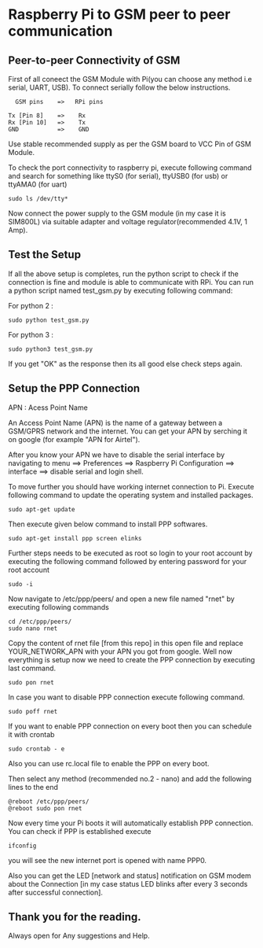 # Raspberry Pi to GSM peer to peer communication

## Peer-to-peer Connectivity of GSM

First of all coneect the GSM Module with Pi(you can choose any method i.e serial, UART, USB).  To connect serially follow the below instructions.  

	  GSM pins    =>   RPi pins

    Tx [Pin 8]    =>    Rx
    Rx [Pin 10]   =>    Tx
    GND           =>    GND
 
Use stable recommended supply as per the GSM board to VCC Pin of GSM Module.
  
To check the port connectivity to raspberry pi, execute following command and search for something like ttyS0 (for serial), ttyUSB0 (for usb) or ttyAMA0 (for uart)  

    sudo ls /dev/tty*
 
Now connect the power supply to the GSM module (in my case it is SIM800L) via suitable adapter and voltage regulator(recommended 4.1V, 1 Amp).

## Test the Setup

If all the above setup is completes, run the python script to check if the connection is fine and module is able to communicate with RPi. 
You can run a python script named test_gsm.py by executing following command:

For python 2 :

    sudo python test_gsm.py
    
For python 3 :

    sudo python3 test_gsm.py
    
If you get "OK" as the response then its all good else check steps again. 

## Setup the PPP Connection

APN : Acess Point Name

An Access Point Name (APN) is the name of a gateway between a GSM/GPRS network and the internet. You can get your APN by serching it on google (for example "APN for Airtel"). 

After you know your APN we have to disable the serial interface by navigating to menu ==> Preferences ==> Raspberry Pi Configuration ==> interface ==> disable serial and login shell. 

To move further you should have working internet connection to Pi. 
Execute following command to update the operating system and installed packages. 

    sudo apt-get update


Then execute given below command to install PPP softwares. 

    sudo apt-get install ppp screen elinks

Further steps needs to be executed as root so login to your root account by executing the following command followed by entering password for your root account 

    sudo -i

Now navigate to /etc/ppp/peers/ and open a new file named "rnet" by executing following commands 

    cd /etc/ppp/peers/
    sudo nano rnet

Copy the content of rnet file [from this repo] in this open file and replace YOUR_NETWORK_APN with your APN you got from google. 
Well now everything is setup now we need to create the PPP connection by executing last command. 

    sudo pon rnet
    
In case you want to disable PPP connection execute following command. 

    sudo poff rnet

If you want to enable PPP connection on every boot then you can schedule it with crontab

    sudo crontab - e
	
Also you can use rc.local file to enable the PPP on every boot.

Then select any method (recommended no.2 - nano) and add the following lines to the end

    @reboot /etc/ppp/peers/
    @reboot sudo pon rnet

Now every time your Pi boots it will automatically establish PPP connection. You can check if PPP is established execute

    ifconfig

you will see the new internet port is opened with name PPP0.

Also you can get the LED [network and status] notification on GSM modem about the Connection [in my case status LED blinks after every 3 seconds after successful connection].

## Thank you for the reading.
Always open for Any suggestions and Help.

